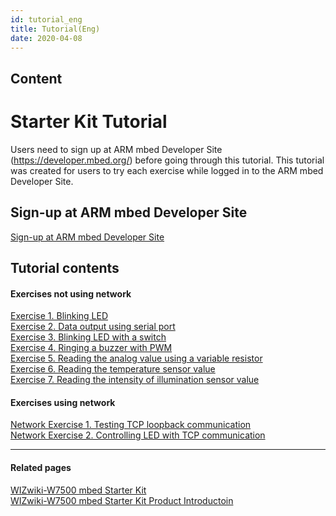 ```yaml
---
id: tutorial_eng
title: Tutorial(Eng)
date: 2020-04-08
---
```



## Content
# Starter Kit Tutorial

Users need to sign up at ARM mbed Developer Site
(<https://developer.mbed.org/>) before going through this tutorial. This
tutorial was created for users to try each exercise while logged in to
the ARM mbed Developer Site.

## Sign-up at ARM mbed Developer Site

[Sign-up at ARM mbed Developer
Site]()  

## Tutorial contents

#### Exercises not using network

[Exercise 1. Blinking
LED]()  
[Exercise 2. Data output using serial
port]()  
[Exercise 3. Blinking LED with a
switch]()  
[Exercise 4. Ringing a buzzer with
PWM]()  
[Exercise 5. Reading the analog value using a variable
resistor]()  
[Exercise 6. Reading the temperature sensor
value]()  
[Exercise 7. Reading the intensity of illumination sensor
value]()  

#### Exercises using network

[Network Exercise 1. Testing TCP loopback
communication]()  
[Network Exercise 2. Controlling LED with TCP
communication]()  

-----

#### Related pages

[WIZwiki-W7500 mbed Starter Kit]()  
[WIZwiki-W7500 mbed Starter Kit Product Introductoin]()
